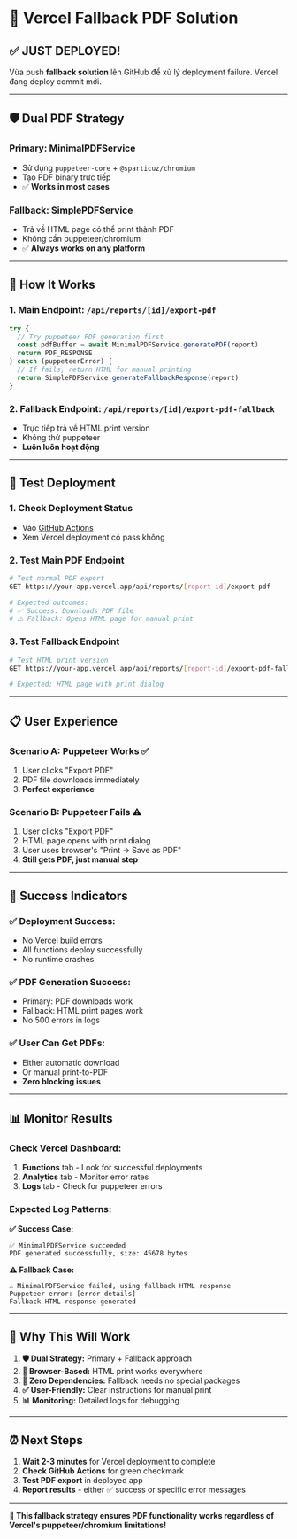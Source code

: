 # 🚀 Vercel Fallback PDF Solution

## ✅ **JUST DEPLOYED!**

Vừa push **fallback solution** lên GitHub để xử lý deployment failure. Vercel đang deploy commit mới.

---

## 🛡️ **Dual PDF Strategy**

### **Primary:** MinimalPDFService 
- Sử dụng `puppeteer-core` + `@sparticuz/chromium`
- Tạo PDF binary trực tiếp
- ✅ **Works in most cases**

### **Fallback:** SimplePDFService
- Trả về HTML page có thể print thành PDF
- Không cần puppeteer/chromium
- ✅ **Always works on any platform**

---

## 🔧 **How It Works**

### **1. Main Endpoint:** `/api/reports/[id]/export-pdf`
```javascript
try {
  // Try puppeteer PDF generation first
  const pdfBuffer = await MinimalPDFService.generatePDF(report)
  return PDF_RESPONSE
} catch (puppeteerError) {
  // If fails, return HTML for manual printing  
  return SimplePDFService.generateFallbackResponse(report)
}
```

### **2. Fallback Endpoint:** `/api/reports/[id]/export-pdf-fallback`
- Trực tiếp trả về HTML print version
- Không thử puppeteer
- **Luôn luôn hoạt động**

---

## 🧪 **Test Deployment**

### **1. Check Deployment Status**
- Vào [GitHub Actions](https://github.com/your-repo/actions) 
- Xem Vercel deployment có pass không

### **2. Test Main PDF Endpoint**
```bash
# Test normal PDF export
GET https://your-app.vercel.app/api/reports/[report-id]/export-pdf

# Expected outcomes:
# ✅ Success: Downloads PDF file
# ⚠️ Fallback: Opens HTML page for manual print
```

### **3. Test Fallback Endpoint** 
```bash
# Test HTML print version
GET https://your-app.vercel.app/api/reports/[report-id]/export-pdf-fallback

# Expected: HTML page with print dialog
```

---

## 📋 **User Experience**

### **Scenario A: Puppeteer Works** ✅
1. User clicks "Export PDF" 
2. PDF file downloads immediately
3. **Perfect experience**

### **Scenario B: Puppeteer Fails** ⚠️
1. User clicks "Export PDF"
2. HTML page opens with print dialog
3. User uses browser's "Print → Save as PDF"
4. **Still gets PDF, just manual step**

---

## 🎯 **Success Indicators**

### **✅ Deployment Success:**
- No Vercel build errors
- All functions deploy successfully 
- No runtime crashes

### **✅ PDF Generation Success:**
- Primary: PDF downloads work
- Fallback: HTML print pages work
- No 500 errors in logs

### **✅ User Can Get PDFs:**
- Either automatic download
- Or manual print-to-PDF
- **Zero blocking issues**

---

## 📊 **Monitor Results**

### **Check Vercel Dashboard:**
1. **Functions** tab - Look for successful deployments
2. **Analytics** tab - Monitor error rates  
3. **Logs** tab - Check for puppeteer errors

### **Expected Log Patterns:**

**✅ Success Case:**
```
✅ MinimalPDFService succeeded
PDF generated successfully, size: 45678 bytes
```

**⚠️ Fallback Case:** 
```
⚠️ MinimalPDFService failed, using fallback HTML response
Puppeteer error: [error details]
Fallback HTML response generated
```

---

## 🎉 **Why This Will Work**

1. **🛡️ Dual Strategy:** Primary + Fallback approach
2. **📱 Browser-Based:** HTML print works everywhere
3. **🚫 Zero Dependencies:** Fallback needs no special packages
4. **✅ User-Friendly:** Clear instructions for manual print
5. **📊 Monitoring:** Detailed logs for debugging

---

## ⏰ **Next Steps**

1. **Wait 2-3 minutes** for Vercel deployment to complete
2. **Check GitHub Actions** for green checkmark  
3. **Test PDF export** in deployed app
4. **Report results** - either ✅ success or specific error messages

---

**🚀 This fallback strategy ensures PDF functionality works regardless of Vercel's puppeteer/chromium limitations!**
